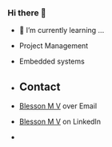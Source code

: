 ### Hi there 👋
- 🌱 I’m currently learning ...
- Project Management
- Embedded systems
   
- ## Contact
- [Blesson M V](blessoniitm@gmail.com) over Email 
- [Blesson M V](https://www.linkedin.com/in/blesson-varunan/) on LinkedIn

- 
<!--
**Blessonvarunan/Blessonvarunan** is a ✨ _special_ ✨ repository because its `README.md` (this file) appears on your GitHub profile.

Here are some ideas to get you started:

- 🔭 I’m currently working on ...
- 🌱 I’m currently learning ...
- 👯 I’m looking to collaborate on ...
- 🤔 I’m looking for help with ...
- 💬 Ask me about ...
- 📫 How to reach me: ...
- 😄 Pronouns: ...
- ⚡ Fun fact: ...
-->
